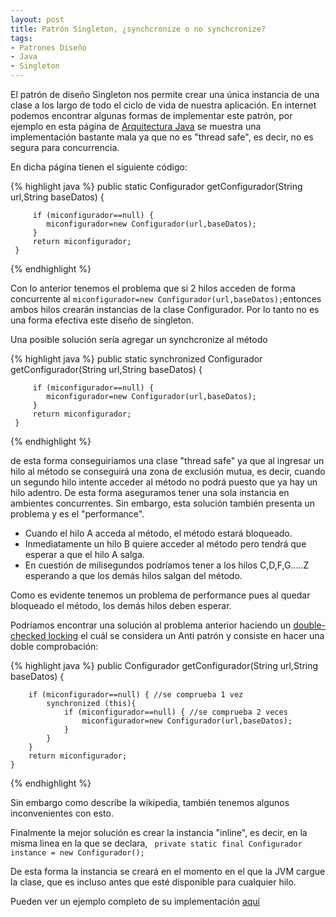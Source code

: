 ```yaml
---
layout: post
title: Patrón Singleton, ¿synchcronize o no synchcronize?
tags:
- Patrones Diseño
- Java
- Singleton
---
```


El patrón de diseño Singleton nos permite crear una única instancia de una clase a los largo de todo el ciclo de vida de nuestra aplicación. En internet podemos encontrar algunas formas de implementar este patrón, por ejemplo en esta página de [Arquitectura Java](http://www.arquitecturajava.com/ejemplo-de-java-singleton-patrones-classloaders/) se muestra una implementación bastante mala ya que no es "thread safe", es decir, no es segura para concurrencia.

En dicha página tienen el siguiente código:

{% highlight java %}
    public  static Configurador getConfigurador(String url,String baseDatos) {

         if (miconfigurador==null) {
            miconfigurador=new Configurador(url,baseDatos);
         }
         return miconfigurador;
     }
{% endhighlight %}

Con lo anterior tenemos el problema que si 2 hilos acceden de forma concurrente al ``miconfigurador=new Configurador(url,baseDatos);``entonces ambos hilos crearán instancias de la clase Configurador. Por lo tanto no es una forma efectiva este diseño de singleton.

Una posible solución sería agregar un synchcronize al método 

{% highlight java %}
    public  static synchronized Configurador getConfigurador(String url,String baseDatos) {

         if (miconfigurador==null) {
            miconfigurador=new Configurador(url,baseDatos);
         }
         return miconfigurador;
     }
{% endhighlight %}
  
  de esta forma conseguiriamos una clase "thread safe" ya que al ingresar un hilo al método se conseguirá una zona de exclusión mutua, es decir, cuando un segundo hilo intente acceder al método no podrá puesto que ya hay un hilo adentro. De esta forma aseguramos tener una sola instancia en ambientes concurrentes. Sin embargo, esta solución también presenta un problema y es el "performance".
  
  * Cuando el hilo A acceda al método, el método estará bloqueado.
  * Inmediatamente un hilo B quiere acceder al método pero tendrá que esperar a que el hilo A salga.
  * En cuestión de milisegundos podríamos tener a los hilos C,D,F,G.....Z esperando a que los demás hilos salgan del método.
  
  Como es evidente tenemos un problema de performance pues al quedar bloqueado el método, los demás hilos deben esperar.
  
  Podríamos encontrar una solución al problema anterior haciendo un [double-checked locking]("https://en.wikipedia.org/wiki/Double-checked_locking#Usage_in_Java) el cuál se considera un Anti patrón y consiste en hacer una doble comprobación:
  
  {% highlight java %}
      public  Configurador getConfigurador(String url,String baseDatos) {

        if (miconfigurador==null) { //se comprueba 1 vez
            synchronized (this){
                if (miconfigurador==null) { //se comprueba 2 veces
                    miconfigurador=new Configurador(url,baseDatos);
                }
            }
        }
        return miconfigurador;
    }
{% endhighlight %}

Sin embargo como describe la wikipedia, también tenemos algunos inconvenientes con esto.

Finalmente la mejor solución es crear la instancia "inline", es decir, en la misma linea en la que se declara,
`` private static final Configurador instance = new Configurador();``

De esta forma la instancia se creará en el momento en el que la JVM cargue la clase, que es incluso antes que esté disponible para cualquier hilo.

Pueden ver un ejemplo completo de su implementación [aquí](https://github.com/iluwatar/java-design-patterns/blob/master/singleton/src/main/java/com/iluwatar/singleton/IvoryTower.java)